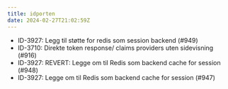 ```yaml
---
title: idporten
date: 2024-02-27T21:02:59Z
---
```


- ID-3927: Legg til støtte for redis som session backend  (#949)
- ID-3710: Direkte token response/ claims providers uten sidevisning (#916)
- ID-3927: REVERT: Legge om til Redis som backend cache for session (#948)
- ID-3927: Legge om til Redis som backend cache for session (#947)
